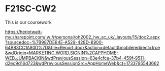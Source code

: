 # F21SC-CW2

This is our coursework

https://heriotwatt-my.sharepoint.com/:w:/r/personal/oh2002_hw_ac_uk/_layouts/15/doc2.aspx?sourcedoc=%7B987DE84E-A529-428D-8900-64B83CC1A80D%7D&file=Report.docx&action=default&mobileredirect=true&wdOrigin=MARKETING.WORD.SIGNIN%2CAPPHOME-WEB.JUMPBACKIN&wdPreviousSession=63e4cfce-37b4-459f-9511-d2ec9d16d723&wdPreviousSessionSrc=AppHomeWeb&ct=1733795543662